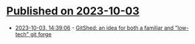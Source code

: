 # [Published on 2023-10-03](index.md)

* [2023-10-03, 14:39:06](https://lobste.rs/s/7rvttt/gitshed_idea_for_both_familiar_low_tech) - [GitShed: an idea for both a familiar and \"low-tech\" git forge](http://len.falken.directory/my-inner-conflict-with-github-and-what-i-plan-to-do-about-it.txt)
